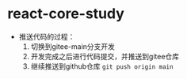 # react-core-study
- 推送代码的过程：
  1. 切换到gitee-main分支开发
    2. 开发完成之后进行代码提交，并推送到gitee仓库
    3. 继续推送到github仓库 
       `git push origin main`